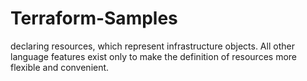 # Terraform-Samples
declaring resources, which represent infrastructure objects. All other language features exist only to make the definition of resources more flexible and convenient.
